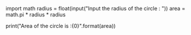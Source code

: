 import math
radius = float(input("Input the radius of the circle : "))
area = math.pi * radius * radius

print("Area of the circle is :{0}".format(area))

